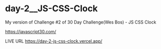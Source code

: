 # day-2__JS-CSS-Clock

My version of Challenge #2 of 30 Day Challenge(Wes Bos) - JS CSS Clock

https://javascript30.com/

LIVE URL https://day-2-js-css-clock.vercel.app/
